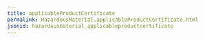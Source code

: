 ```yaml
---
title: applicableProductCertificate
permalink: HazardousMaterial.applicableProductCertificate.html
jsonid: hazardousmaterial_applicableproductcertificate
---
```

